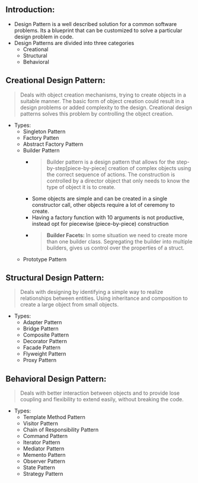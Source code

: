## Introduction:
* Design Pattern is a well described solution for a common software problems. Its a blueprint that can be customized to solve a particular design problem in code.
* Design Patterns are divided into three categories
  * Creational 
  * Structural
  * Behavioral

## Creational Design Pattern:
> Deals with object creation mechanisms, trying to create objects in a suitable manner. The basic form of object creation could result in a design problems or added complexity to the design. Creational design patterns solves this problem by controlling the object creation.
* Types:
  * Singleton Pattern
  * Factory Patten 
  * Abstract Factory Pattern
  * Builder Pattern
    * > Builder pattern is a design pattern that allows for the step-by-step[piece-by-piece] creation of complex objects using the correct sequence of actions. The construction is controlled by a director object that only needs to know the type of object it is to create. 
    * Some objects are simple and can be created in a single constructor call, other objects require a lot of ceremony to create.
    * Having a factory function with 10 arguments is not productive, instead opt for piecewise (piece-by-piece) construction
    * > **Builder Facets:** In some situation we need to create more than one builder class. Segregating the builder into multiple builders, gives us control over the properties of a struct.
  * Prototype Pattern

## Structural Design Pattern:
> Deals with designing by identifying a simple way to realize relationships between entities. Using inheritance and composition to create a large object from small objects.
* Types:
  * Adapter Pattern
  * Bridge Pattern
  * Composite Pattern
  * Decorator Pattern
  * Facade Pattern
  * Flyweight Pattern
  * Proxy Pattern

## Behavioral Design Pattern:
> Deals with better interaction between objects and to provide lose coupling and flexibility to extend easily, without breaking the code.
* Types:
  * Template Method Pattern
  * Visitor Pattern
  * Chain of Responsibility Pattern
  * Command Pattern
  * Iterator Pattern
  * Mediator Pattern
  * Memento Pattern
  * Observer Pattern
  * State Pattern
  * Strategy Pattern
